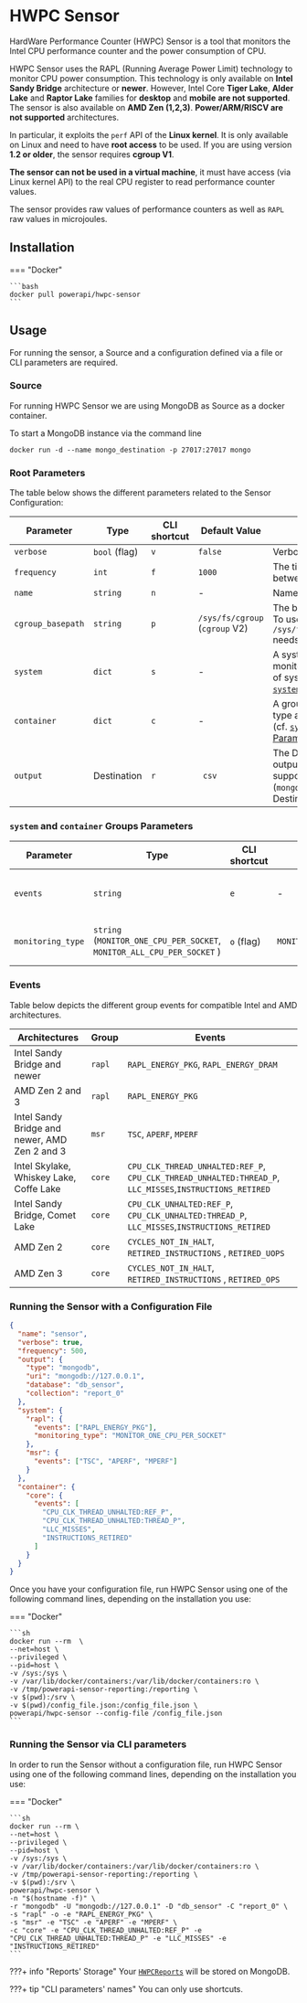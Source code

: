 # HWPC Sensor

HardWare Performance Counter (HWPC) Sensor is a tool that monitors the Intel CPU
performance counter and the power consumption of CPU.

HWPC Sensor uses the RAPL (Running Average Power Limit) technology to monitor CPU
power consumption. This technology is only available on **Intel Sandy Bridge**
architecture or **newer**. However, Intel Core **Tiger Lake**, **Alder Lake** and **Raptor Lake** families for **desktop** and **mobile** **are not supported**. The sensor is also available on **AMD Zen (1,2,3)**. **Power/ARM/RISCV are not supported** architectures.

In particular, it exploits the `perf` API of the **Linux kernel**. It is only available on Linux
and need to have **root access** to be used. If you are using version **1.2 or older**, the sensor requires **cgroup V1**.

**The sensor can not be used in a virtual machine**, it must have access (via Linux
kernel API) to the real CPU register to read performance counter values.

The sensor provides raw values of performance counters as well as `RAPL` raw values in microjoules.   

## Installation

=== "Docker"

    ```bash
    docker pull powerapi/hwpc-sensor
    ```

## Usage

For running the sensor, a Source and a configuration defined via a file or CLI parameters are required.

### Source

For running HWPC Sensor we are using MongoDB as Source as a docker container.

To start a MongoDB instance via the command line

```
docker run -d --name mongo_destination -p 27017:27017 mongo
```

### Root Parameters

The table below shows the different parameters related to the Sensor Configuration:

| Parameter                | Type   | CLI shortcut  | Default Value                                      | Description                             |
| -------------            | -----  | ------------- | -------------                                      | ------------------------------------    |
|`verbose`                 | `bool` (flag) | `v`             | `false`                                            | Verbose or quiet mode                   |
|`frequency`                 | `int` | `f`             | `1000`                                            | The time in milliseconds between two reports                   |
|`name`                 | `string` | `n`             | -                                            | Name of the sensor                   |
|`cgroup_basepath`                 | `string` | `p`             | `/sys/fs/cgroup` (`cgroup` V2)       |  The base path for `cgroups`. To use `cgroup` V1 `/sys/fs/cgroup/perf_event` needs to be used as value                   |
|`system`                 | `dict` | `s`             | -                                            | A system group with a monitoring type and a list of system events (cf. [`system` Group Parameters](hwpc-sensor.md#system-and-container-groups-parameters))                   |
|`container`                 | `dict` | `c`          | -                                            | A group with a monitoring type and a list of  events (cf. [`system` Group Parameters](hwpc-sensor.md#system-and-container-groups-parameters))                   |
|`output`                 | Destination | `r`             | ` csv`                                            | The Destination used as output. The Sensor only supports [MongoDB](../database/sources_destinations.md#mongodb) (`mongodb`) and [CSV](../database/sources_destinations.md#csv) (`csv`) as Destination.                    |



### `system` and `container` Groups Parameters

| Parameter                | Type   | CLI shortcut  | Default Value                                      | Description                             |
| -------------            | -----  | ------------- | -------------                                      | ------------------------------------    |
|`events`     | `string`   | `e`           | -                                             | List of events to be monitored. As CLI parameter, each event is indicated with `e`                    |
|`monitoring_type`     | `string` (`MONITOR_ONE_CPU_PER_SOCKET`, `MONITOR_ALL_CPU_PER_SOCKET` )    | `o` (flag)          |  `MONITOR_ALL_CPU_PER_SOCKET`                                             | The monitoring type. If `o` is specified as CLI parameter, `MONITOR_ONE_CPU_PER_SOCKET` is used as type   

### Events

Table below depicts the different group events for compatible Intel and AMD architectures.

| Architectures                | Group   | Events        |
| -------------               | -----   | ------------- |
|Intel Sandy Bridge and newer | `rapl`  | `RAPL_ENERGY_PKG`, `RAPL_ENERGY_DRAM`|
|AMD Zen 2 and 3 | `rapl`  | `RAPL_ENERGY_PKG`|
|Intel Sandy Bridge and newer, AMD Zen 2 and 3  | `msr`  | `TSC`, `APERF`, `MPERF`|
|Intel Skylake, Whiskey Lake, Coffe Lake| `core` | `CPU_CLK_THREAD_UNHALTED:REF_P`, `CPU_CLK_THREAD_UNHALTED:THREAD_P`, `LLC_MISSES`,`INSTRUCTIONS_RETIRED`|
|Intel Sandy Bridge, Comet Lake | `core` | `CPU_CLK_UNHALTED:REF_P`, `CPU_CLK_UNHALTED:THREAD_P`, `LLC_MISSES`,`INSTRUCTIONS_RETIRED`|
|AMD Zen 2 | `core`| `CYCLES_NOT_IN_HALT`, `RETIRED_INSTRUCTIONS` , `RETIRED_UOPS`|
|AMD Zen 3 | `core`| `CYCLES_NOT_IN_HALT`, `RETIRED_INSTRUCTIONS` , `RETIRED_OPS`|


### Running the Sensor with a Configuration File

```json
{
  "name": "sensor",
  "verbose": true,
  "frequency": 500,
  "output": {
    "type": "mongodb",
    "uri": "mongodb://127.0.0.1",
    "database": "db_sensor",
    "collection": "report_0"
  },
  "system": {
    "rapl": {
      "events": ["RAPL_ENERGY_PKG"],
      "monitoring_type": "MONITOR_ONE_CPU_PER_SOCKET"
    },
    "msr": {
      "events": ["TSC", "APERF", "MPERF"]
    }
  },
  "container": {
    "core": {
      "events": [
        "CPU_CLK_THREAD_UNHALTED:REF_P",
        "CPU_CLK_THREAD_UNHALTED:THREAD_P",
        "LLC_MISSES",
        "INSTRUCTIONS_RETIRED"
      ]
    }
  }
}
```

Once you have your configuration file, run HWPC Sensor using one of the following command lines, depending on the installation you use:

=== "Docker"

    ```sh
    docker run --rm  \
    --net=host \
    --privileged \
    --pid=host \
    -v /sys:/sys \
    -v /var/lib/docker/containers:/var/lib/docker/containers:ro \
    -v /tmp/powerapi-sensor-reporting:/reporting \
    -v $(pwd):/srv \
    -v $(pwd)/config_file.json:/config_file.json \
    powerapi/hwpc-sensor --config-file /config_file.json
    ```

### Running the Sensor via CLI parameters

In order to run the Sensor without a configuration file, run HWPC Sensor using one of the following command lines, depending on the installation you use:

=== "Docker"

    ```sh
    docker run --rm \
    --net=host \
    --privileged \
    --pid=host \
    -v /sys:/sys \
    -v /var/lib/docker/containers:/var/lib/docker/containers:ro \
    -v /tmp/powerapi-sensor-reporting:/reporting \
    -v $(pwd):/srv \
    powerapi/hwpc-sensor \
    -n "$(hostname -f)" \
    -r "mongodb" -U "mongodb://127.0.0.1" -D "db_sensor" -C "report_0" \
    -s "rapl" -o -e "RAPL_ENERGY_PKG" \
    -s "msr" -e "TSC" -e "APERF" -e "MPERF" \
    -c "core" -e "CPU_CLK_THREAD_UNHALTED:REF_P" -e "CPU_CLK_THREAD_UNHALTED:THREAD_P" -e "LLC_MISSES" -e "INSTRUCTIONS_RETIRED"
    ```



???+ info "Reports' Storage"
    Your [`HWPCReports`](../reports/reports.md#hwpc-reports) will be stored on MongoDB.

???+ tip "CLI parameters' names"
    You can only use shortcuts.
